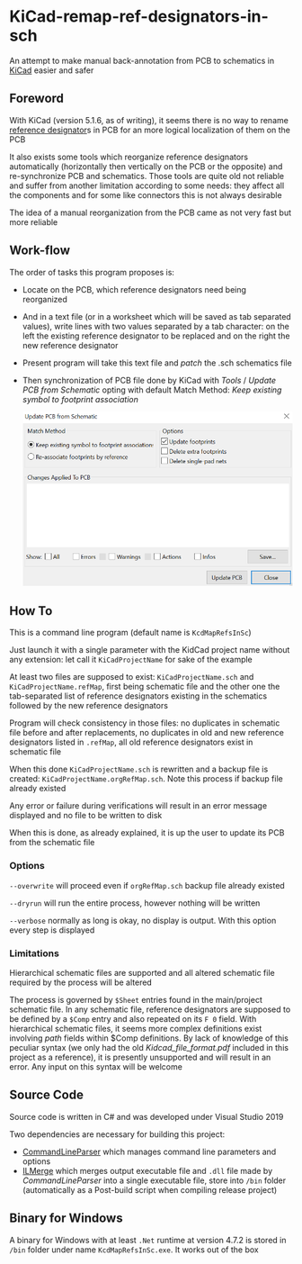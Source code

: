# KiCad-remap-ref-designators-in-sch

An attempt to make manual back-annotation from PCB to schematics in [KiCad](https://www.kicad.org/) easier and safer

## Foreword

With KiCad (version 5.1.6, as of writing), it seems there is no way to rename [reference designator](https://en.wikipedia.org/wiki/Reference_designator)s in PCB for an more logical localization of them on the PCB

It also exists some tools which reorganize reference designators automatically (horizontally then vertically on the PCB or the opposite) and re-synchronize PCB and schematics. Those tools are quite old not reliable and suffer from another limitation according to some needs: they affect all the components and for some like connectors this is not always desirable

The idea of a manual reorganization from the PCB came as not very fast but more reliable

## Work-flow

The order of tasks this program proposes is:

- Locate on the PCB, which reference designators need being reorganized

- And in a text file (or in a worksheet which will be saved as tab separated values), write lines with two values separated by a tab character: on the left the existing reference designator to be replaced and on the right the new reference designator

- Present program will take this text file and *patch* the .sch schematics file

- Then synchronization of PCB file done by KiCad with *Tools* / *Update PCB from Schematic* opting with default Match Method: *Keep existing symbol to footprint association*

  ![update-PCB-from-schematic](update-PCB-from-schematic.png)

## How To

This is a command line program (default name is `KcdMapRefsInSc`)

Just launch it with a single parameter with the KidCad project name without any extension: let call it `KiCadProjectName` for sake of the example

At least two files are supposed to exist: `KiCadProjectName.sch` and `KiCadProjectName.refMap`, first being schematic file and the other one the tab-separated list of reference designators existing in the schematics followed by the new reference designators

Program will check consistency in those files: no duplicates in schematic file before and after replacements, no duplicates in old and new reference designators listed in `.refMap`, all old reference designators exist in schematic file

When this done `KiCadProjectName.sch` is rewritten and a backup file is created: `KiCadProjectName.orgRefMap.sch`. Note this process if backup file already existed

Any error or failure during verifications will result in an error message displayed and no file to be written to disk

When this is done, as already explained, it is up the user to update its PCB from the schematic file

### Options

`--overwrite` will proceed even if `orgRefMap.sch` backup file already existed

`--dryrun` will run the entire process, however nothing will be written

`--verbose` normally as long is okay, no display is output. With this option every step is displayed

### Limitations

Hierarchical schematic files are supported and all altered schematic file required by the process will be altered

The process is governed by `$Sheet` entries found in the main/project schematic file. In any schematic file, reference designators are supposed to be defined by a `$Comp` entry and also repeated on its `F 0` field. With hierarchical schematic files, it seems more complex definitions exist involving *path* fields within $Comp definitions. By lack of knowledge of this peculiar syntax (we only had the old *Kidcad_file_format.pdf* included in this project as a reference), it is presently unsupported and will result in an error. Any input on this syntax will be welcome

## Source Code

Source code is written in C# and was developed under Visual Studio 2019

Two dependencies are necessary for building this project:

- [CommandLineParser](https://github.com/commandlineparser/commandline) which manages command line parameters and options
- [ILMerge](https://github.com/dotnet/ILMerge) which merges output executable file and `.dll` file made by *CommandLineParser* into a single  executable file, store into `/bin` folder (automatically as a Post-build script when compiling release project)

## Binary for Windows

A binary for Windows with at least `.Net` runtime at version 4.7.2 is stored in `/bin` folder under name `KcdMapRefsInSc.exe`. It works out of the box



